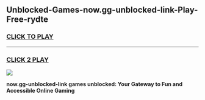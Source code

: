 
## Unblocked-Games-now.gg-unblocked-link-Play-Free-rydte
<h3>
<a href="https://premium76.site?title=now.gg-unblocked-link&ref=21A">CLICK TO PLAY</a></h3>
<hr>

<h3>
<a href="https://premium76.site?title=now.gg-unblocked-link&ref=21A">CLICK 2 PLAY</a>
  
</h3>

<a href="https://premium76.site?title=now.gg-unblocked-link&ref=21A"><img src="https://clearcache.store/games.png"></a>


**now.gg-unblocked-link games unblocked: Your Gateway to Fun and Accessible Online Gaming**
